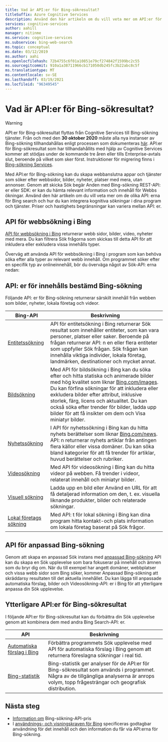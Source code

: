 ```yaml
---
title: Vad är API:er för Bing-sökresultat?
titleSuffix: Azure Cognitive Services
description: Använd den här artikeln om du vill veta mer om API:er för Bing-sökresultat och hur du kan aktivera kognitiva Internets ökningar i dina appar och tjänster.
services: cognitive-services
author: aahill
manager: nitinme
ms.service: cognitive-services
ms.subservice: bing-web-search
ms.topic: conceptual
ms.date: 03/12/2019
ms.author: aahi
ms.openlocfilehash: 72b4755c6f01a10851e79cf274842f1599bc2c55
ms.sourcegitcommit: 910a1a38711966cb171050db245fc3b22abc8c5f
ms.translationtype: MT
ms.contentlocale: sv-SE
ms.lasthandoff: 03/19/2021
ms.locfileid: "96349545"
---
```

# <a name="what-are-the-bing-search-apis"></a>Vad är API:er för Bing-sökresultat?

> [!WARNING]
> API:er för Bing-sökresultat flyttas från Cognitive Services till Bing-sökning tjänster. Från och med den **30 oktober 2020** måste alla nya instanser av Bing-sökning tillhandahållas enligt processen som dokumenteras [här](/bing/search-apis/bing-web-search/create-bing-search-service-resource).
> API:er för Bing-sökresultat som har tillhandahållits med hjälp av Cognitive Services kommer att stödjas under de kommande tre åren eller tills Enterprise-avtals slut, beroende på vilket som sker först.
> Instruktioner för migrering finns i [Bing-sökning Services](/bing/search-apis/bing-web-search/create-bing-search-service-resource).

Med API:er för Bing-sökning kan du skapa webbanslutna appar och tjänster som söker efter webbsidor, bilder, nyheter, platser med mera, utan annonser. Genom att skicka Sök begär Anden med Bing-sökning REST-API: er eller SDK: er kan du hämta relevant information och innehåll för Webbs ökningar. Använd den här artikeln om du vill veta mer om de olika API: erna för Bing search och hur du kan integrera kognitiva sökningar i dina program och tjänster. Priser och hastighets begränsningar kan variera mellan API: er.

## <a name="the-bing-web-search-api"></a>API för webbsökning i Bing

[API för webbsökning i Bing](../Bing-Web-Search/overview.md) returnerar webb sidor, bilder, video, nyheter med mera. Du kan filtrera Sök frågorna som skickas till detta API för att inkludera eller exkludera vissa innehålls typer.

Överväg att använda API för webbsökning i Bing i program som kan behöva söka efter alla typer av relevant webb innehåll. Om programmet söker efter en specifik typ av onlineinnehåll, bör du överväga något av Sök-API: erna nedan:

## <a name="content-specific-bing-search-apis"></a>API: er för innehålls bestämd Bing-sökning

Följande API: er för Bing-sökning returnerar särskilt innehåll från webben som bilder, nyheter, lokala företag och videor.

| Bing-API | Beskrivning |
| -- | -- |
| [Entitetssökning](../Bing-Entities-Search/overview.md) | API för entitetsökning i Bing returnerar Sök resultat som innehåller entiteter, som kan vara personer, platser eller saker. Beroende på frågan returnerar API: n en eller flera entiteter som uppfyller Sök frågan. Sök frågan kan innehålla viktiga individer, lokala företag, landmärken, destinationer och mycket annat. |
| [Bildsökning](../Bing-Image-Search/overview.md) | Med API för bildsökning i Bing kan du söka efter och hitta statiska och animerade bilder med hög kvalitet som liknar [Bing.com/images](https://www.Bing.com/images). Du kan förfina sökningar för att inkludera eller exkludera bilder efter attribut, inklusive storlek, färg, licens och aktualitet. Du kan också söka efter trender för bilder, ladda upp bilder för att få insikter om dem och Visa miniatyr bilder. |
| [Nyhetssökning](../Bing-News-Search/search-the-web.md) | I API för nyhetssökning i Bing kan du hitta nyhets berättelser som liknar [Bing.com/news](https://www.Bing.com/news). API: n returnerar nyhets artiklar från antingen flera källor eller vissa domäner. Du kan söka bland kategorier för att få trender för artiklar, huvud berättelser och rubriker. |
| [Videosökning](../Bing-Video-Search/overview.md) | Med API för videosökning i Bing kan du hitta videor på webben. Få trender i videor, relaterat innehåll och miniatyr bilder. |
| [Visuell sökning](../Bing-visual-search/overview.md) | Ladda upp en bild eller Använd en URL för att få detaljerad information om den, t. ex. visuella liknande produkter, bilder och relaterade sökningar. |
 [Lokal företags sökning](../bing-local-business-search/overview.md) | Med API: t för lokal sökning i Bing kan dina program hitta kontakt-och plats information om lokala företag baserat på Sök frågor. |

## <a name="the-bing-custom-search-api"></a>API för anpassad Bing-sökning

Genom att skapa en anpassad Sök instans med [anpassad Bing-sökning](../Bing-Custom-Search/overview.md) API kan du skapa en Sök upplevelse som bara fokuserar på innehåll och ämnen som du bryr dig om. När du till exempel har angett domäner, webbplatser och vissa webb sidor som Bing söker, kommer Anpassad Bing-sökning att skräddarsy resultaten till det aktuella innehållet. Du kan lägga till anpassade automatiska förslag, bilder och Videosökning-API: er i Bing för att ytterligare anpassa din Sök upplevelse.

## <a name="additional-bing-search-apis"></a>Ytterligare API:er för Bing-sökresultat

I följande API:er för Bing-sökresultat kan du förbättra din Sök upplevelse genom att kombinera dem med andra Bing Search-API: er.

| API | Beskrivning |
| -- | -- |
| [Automatiska förslag i Bing](../Bing-Autosuggest/get-suggested-search-terms.md) | Förbättra programmets Sök upplevelse med API för automatiska förslag i Bing genom att returnera föreslagna sökningar i real tid.  |
| [Bing-statistik](bing-web-stats.md) | Bing-statistik ger analyser för de API:er för Bing-sökresultat som används i programmet. Några av de tillgängliga analyserna är anrops volym, topp frågesträngar och geografisk distribution. |

## <a name="next-steps"></a>Nästa steg

* [Information om](https://azure.microsoft.com/pricing/details/cognitive-services/search-api/) Bing-sökning-API-pris
* I [användnings- och visningskraven för Bing](./use-display-requirements.md) specificeras godtagbar användning för det innehåll och den information du får via API:erna för Bing-sökning.